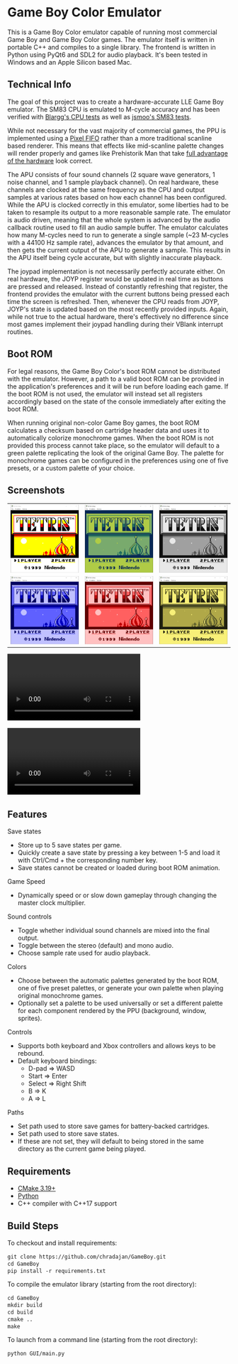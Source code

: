 # Game Boy Color Emulator

This is a Game Boy Color emulator capable of running most commercial Game Boy and Game Boy Color games. The emulator itself is written in portable C++ and compiles to a single library. The frontend is written in Python using PyQt6 and SDL2 for audio playback. It's been tested in Windows and an Apple Silicon based Mac.

## Technical Info

The goal of this project was to create a hardware-accurate LLE Game Boy emulator. The SM83 CPU is emulated to M-cycle accuracy and has been verified with [Blargg's CPU tests](https://github.com/retrio/gb-test-roms) as well as [jsmoo's SM83 tests](https://github.com/raddad772/jsmoo/tree/main/misc/tests/GeneratedTests/sm83).

While not necessary for the vast majority of commercial games, the PPU is implemented using a [Pixel FIFO](https://gbdev.io/pandocs/pixel_fifo.html) rather than a more traditional scanline based renderer. This means that effects like mid-scanline palette changes will render properly and games like Prehistorik Man that take [full advantage of the hardware](https://eldred.fr/blog/2022/05/22/prehistorik) look correct.

The APU consists of four sound channels (2 square wave generators, 1 noise channel, and 1 sample playback channel). On real hardware, these channels are clocked at the same frequency as the CPU and output samples at various rates based on how each channel has been configured. While the APU is clocked correctly in this emulator, some liberties had to be taken to resample its output to a more reasonable sample rate. The emulator is audio driven, meaning that the whole system is advanced by the audio callback routine used to fill an audio sample buffer. The emulator calculates how many M-cycles need to run to generate a single sample (~23 M-cycles with a 44100 Hz sample rate), advances the emulator by that amount, and then gets the current output of the APU to generate a sample. This results in the APU itself being cycle accurate, but with slightly inaccurate playback.

The joypad implementation is not necessarily perfectly accurate either. On real hardware, the JOYP register would be updated in real time as buttons are pressed and released. Instead of constantly refreshing that register, the frontend provides the emulator with the current buttons being pressed each time the screen is refreshed. Then, whenever the CPU reads from JOYP, JOYP's state is updated based on the most recently provided inputs. Again, while not true to the actual hardware, there's effectively no difference since most games implement their joypad handling during their VBlank interrupt routines.

## Boot ROM

For legal reasons, the Game Boy Color's boot ROM cannot be distributed with the emulator. However, a path to a valid boot ROM can be provided in the application's preferences and it will be run before loading each game. If the boot ROM is not used, the emulator will instead set all registers accordingly based on the state of the console immediately after exiting the boot ROM.

When running original non-color Game Boy games, the boot ROM calculates a checksum based on cartridge header data and uses it to automatically colorize monochrome games. When the boot ROM is not provided this process cannot take place, so the emulator will default to a green palette replicating the look of the original Game Boy. The palette for monochrome games can be configured in the preferences using one of five presets, or a custom palette of your choice.

## Screenshots

| | | |
|:-------------------------:|:-------------------------:|:-------------------------:|
| <img width="500" alt="Palette assigned by boot ROM" src="resources/TopLeft.PNG"> | <img width="500" alt="Green Preset" src="resources/TopMiddle.PNG"> | <img width="500" alt="Gray Preset" src="resources/TopRight.PNG"> |
| <img width="500" alt="Blue Preset" src="resources/BottomLeft.PNG"> |  <img width="500" alt="Red Preset" src="resources/BottomMiddle.PNG"> |<img width="500" alt="Yellow Preset" src="resources/BottomRight.PNG"> |

![Pokemon Yellow](resources/PokemonYellow.mov)

![The Legend of Zelda: Link's Awakening DX](resources/ZeldaDX.mov)

## Features

Save states

- Store up to 5 save states per game.
- Quickly create a save state by pressing a key between 1-5 and load it with Ctrl/Cmd + the corresponding number key.
- Save states cannot be created or loaded during boot ROM animation.

Game Speed

- Dynamically speed or or slow down gameplay through changing the master clock multiplier.

Sound controls

- Toggle whether individual sound channels are mixed into the final output.
- Toggle between the stereo (default) and mono audio.
- Choose sample rate used for audio playback.

Colors

- Choose between the automatic palettes generated by the boot ROM, one of five preset palettes, or generate your own palette when playing original monochrome games.
- Optionally set a palette to be used universally or set a different palette for each component rendered by the PPU (background, window, sprites).

Controls

- Supports both keyboard and Xbox controllers and allows keys to be rebound.
- Default keyboard bindings:
    - D-pad => WASD
    - Start => Enter
    - Select => Right Shift
    - B => K
    - A => L

Paths

- Set path used to store save games for battery-backed cartridges.
- Set path used to store save states.
- If these are not set, they will default to being stored in the same directory as the current game being played.
## Requirements

- [CMake 3.19+](https://cmake.org/)
- [Python](https://www.python.org/)
- C++ compiler with C++17 support


## Build Steps

To checkout and install requirements:
```
git clone https://github.com/chradajan/GameBoy.git
cd GameBoy
pip install -r requirements.txt
```

To compile the emulator library (starting from the root directory):
```
cd GameBoy
mkdir build
cd build
cmake ..
make
```

To launch from a command line (starting from the root directory):
```
python GUI/main.py
```
